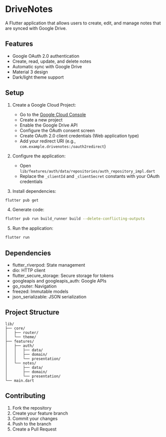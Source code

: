 # DriveNotes

A Flutter application that allows users to create, edit, and manage notes that are synced with Google Drive.

## Features

- Google OAuth 2.0 authentication
- Create, read, update, and delete notes
- Automatic sync with Google Drive
- Material 3 design
- Dark/light theme support

## Setup

1. Create a Google Cloud Project:

   - Go to the [Google Cloud Console](https://console.cloud.google.com/)
   - Create a new project
   - Enable the Google Drive API
   - Configure the OAuth consent screen
   - Create OAuth 2.0 client credentials (Web application type)
   - Add your redirect URI (e.g., `com.example.drivenotes:/oauth2redirect`)

2. Configure the application:

   - Open `lib/features/auth/data/repositories/auth_repository_impl.dart`
   - Replace the `_clientId` and `_clientSecret` constants with your OAuth credentials

3. Install dependencies:

```bash
flutter pub get
```

4. Generate code:

```bash
flutter pub run build_runner build --delete-conflicting-outputs
```

5. Run the application:

```bash
flutter run
```

## Dependencies

- flutter_riverpod: State management
- dio: HTTP client
- flutter_secure_storage: Secure storage for tokens
- googleapis and googleapis_auth: Google APIs
- go_router: Navigation
- freezed: Immutable models
- json_serializable: JSON serialization

## Project Structure

```
lib/
├── core/
│   ├── router/
│   └── theme/
├── features/
│   ├── auth/
│   │   ├── data/
│   │   ├── domain/
│   │   └── presentation/
│   └── notes/
│       ├── data/
│       ├── domain/
│       └── presentation/
└── main.dart
```

## Contributing

1. Fork the repository
2. Create your feature branch
3. Commit your changes
4. Push to the branch
5. Create a Pull Request
